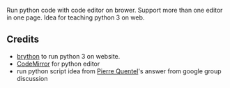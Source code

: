 Run python code with code editor on brower. Support more than one editor in one page. Idea for teaching python 3 on web.

## Credits 
- [brython](http://www.brython.info/) to run python 3 on website.
- [CodeMirror](http://codemirror.net/) for python editor
- run python script idea from [Pierre Quentel](https://groups.google.com/d/msg/brython/xLv55qq-L1s/mcwmI6-pEhcJ)'s answer from google group discussion

